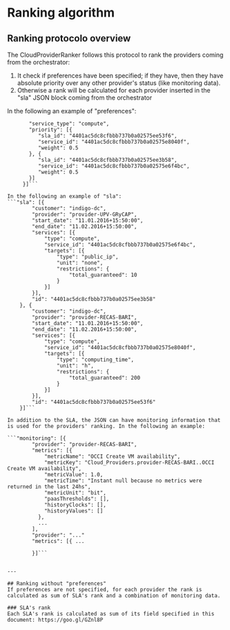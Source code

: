 # Ranking algorithm
## Ranking protocolo overview
The CloudProviderRanker follows this protocol to rank the providers coming from the orchestrator:
1. It check if preferences have been specified; if they have, then they have absolute priority over any other provider's status (like monitoring data). 
2. Otherwise a rank will be calculated for each provider inserted in the "sla" JSON block coming from the orchestrator

In the following an example of "preferences":

```"preferences": [{
       "service_type": "compute",
       "priority": [{
          "sla_id": "4401ac5dc8cfbbb737b0a02575ee53f6",
          "service_id": "4401ac5dc8cfbbb737b0a02575e8040f",
          "weight": 0.5
       }, {
          "sla_id": "4401ac5dc8cfbbb737b0a02575ee3b58",
          "service_id": "4401ac5dc8cfbbb737b0a02575e6f4bc",
          "weight": 0.5
       }]
     }]```
    
In the following an example of "sla":
```"sla": [{
		"customer": "indigo-dc",
		"provider": "provider-UPV-GRyCAP",
		"start_date": "11.01.2016+15:50:00",
		"end_date": "11.02.2016+15:50:00",
		"services": [{
			"type": "compute",
			"service_id": "4401ac5dc8cfbbb737b0a02575e6f4bc",
			"targets": [{
				"type": "public_ip",
				"unit": "none",
				"restrictions": {
					"total_guaranteed": 10
				}
			}]
		}],
		"id": "4401ac5dc8cfbbb737b0a02575ee3b58"
	}, {
		"customer": "indigo-dc",
		"provider": "provider-RECAS-BARI",
		"start_date": "11.01.2016+15:50:00",
		"end_date": "11.02.2016+15:50:00",
		"services": [{
			"type": "compute",
			"service_id": "4401ac5dc8cfbbb737b0a02575e8040f",
			"targets": [{
				"type": "computing_time",
				"unit": "h",
				"restrictions": {
					"total_guaranteed": 200
				}
			}]
		}],
		"id": "4401ac5dc8cfbbb737b0a02575ee53f6"
	}]```
    
In addition to the SLA, the JSON can have monitoring information that is used for the providers' ranking. In the following an example:

```"monitoring": [{
		"provider": "provider-RECAS-BARI",
		"metrics": [{
			"metricName": "OCCI Create VM availability",
			"metricKey": "Cloud_Providers.provider-RECAS-BARI..OCCI Create VM availability",
			"metricValue": 1.0,
			"metricTime": "Instant null because no metrics were returned in the last 24hs",
			"metricUnit": "bit",
			"paasThresholds": [],
			"historyClocks": [],
			"historyValues": []
		  },
          ...
        ],
        "provider": "..."
        "metrics": [{ ...
        
        }]```
   

---

## Ranking without "preferences"
If preferences are not specified, for each provider the rank is calculated as sum of SLA's rank and a combination of monitoring data.

### SLA's rank
Each SLA's rank is calculated as sum of its field specified in this document: https://goo.gl/GZnl8P 

        
        


